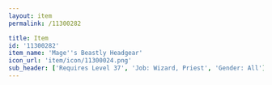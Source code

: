 ```yaml
---
layout: item
permalink: /11300282

title: Item
id: '11300282'
item_name: 'Mage''s Beastly Headgear'
icon_url: 'item/icon/11300024.png'
sub_header: ['Requires Level 37', 'Job: Wizard, Priest', 'Gender: All']
---
```

